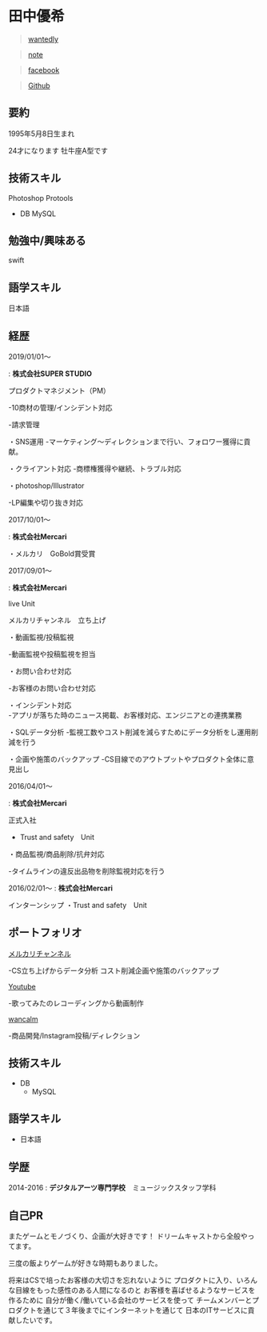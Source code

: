 # 田中優希


 > [wantedly](https://www.wantedly.com/users/49281110)
 
 > [note](https://note.mu/tanakosan0508)
 
 >[facebook](https://www.facebook.com/profile.php?id=100005865303362)
 
 >[Github](https://github.com/tanakosan0508)

## 要約
1995年5月8日生まれ

24才になります
牡牛座A型です

## 技術スキル
Photoshop  Protools

+ DB
 MySQL

## 勉強中/興味ある
swift

## 語学スキル

日本語


## 経歴

2019/01/01〜

 : **株式会社SUPER STUDIO** 
 
 プロダクトマネジメント（PM）
 
 -10商材の管理/インシデント対応

 -請求管理
 
 ・SNS運用
 -マーケティング〜ディレクションまで行い、フォロワー獲得に貢献。
 
 ・クライアント対応
 -商標権獲得や継続、トラブル対応
 
 ・photoshop/Illustrator

 -LP編集や切り抜き対応
 
 2017/10/01〜
  
 : **株式会社Mercari** 
 
・メルカリ　GoBold賞受賞

 
2017/09/01〜

 : **株式会社Mercari** 
 
 live Unit
 
メルカリチャンネル　立ち上げ

  ・動画監視/投稿監視 

  -動画監視や投稿監視を担当
  
  ・お問い合わせ対応  

  -お客様のお問い合わせ対応
  
  ・インシデント対応  
  -アプリが落ちた時のニュース掲載、お客様対応、エンジニアとの連携業務
  
  ・SQLデータ分析 
  -監視工数やコスト削減を減らすためにデータ分析をし運用削減を行う
    
  ・企画や施策のバックアップ
  -CS目線でのアウトプットやプロダクト全体に意見出し
  

 2016/04/01〜
 
 : **株式会社Mercari** 
 
正式入社

+ Trust and safety　Unit

・商品監視/商品削除/抗弁対応 

-タイムラインの違反出品物を削除監視対応を行う


 2016/02/01〜
: **株式会社Mercari** 

インターンシップ
・Trust and safety　Unit  
 
 
 
## ポートフォリオ

[メルカリチャンネル](https://www.mercari.com/jp/mercari-channel/)

-CS立ち上げからデータ分析  コスト削減企画や施策のバックアップ

[Youtube](https://www.youtube.com/channel/UCXOTgkhh_Smrr32e5RO1hyA)

-歌ってみたのレコーディングから動画制作

[wancalm](https://www.instagram.com/wan_calm/)

-商品開発/Instagram投稿/ディレクション

## 技術スキル

 + DB
    - MySQL

## 語学スキル

+ 日本語
   

## 学歴

2014-2016
:   **デジタルアーツ専門学校**　ミュージックスタッフ学科 



## 自己PR
またゲームとモノづくり、企画が大好きです！  ドリームキャストから全般やってます。  

三度の飯よりゲームが好きな時期もありました。

将来はCSで培ったお客様の大切さを忘れないように 
プロダクトに入り、いろんな目線をもった感性のある人間になるのと
お客様を喜ばせるようなサービスを作るために
自分が働く/働いている会社のサービスを使って
チームメンバーとプロダクトを通じて３年後までにインターネットを通じて
日本のITサービスに貢献したいです。


